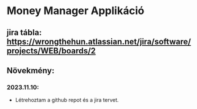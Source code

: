 # Money Manager Applikáció

## jira tábla: https://wrongthehun.atlassian.net/jira/software/projects/WEB/boards/2

## Növekmény:
### 2023.11.10:
- Létrehoztam a github repot és a jira tervet.
